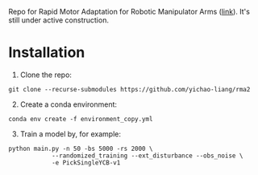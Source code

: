 Repo for Rapid Motor Adaptation for Robotic Manipulator Arms ([link]([www.google.com](https://arxiv.org/abs/2312.04670))). It's still under active construction.

# Installation
1. Clone the repo:
```
git clone --recurse-submodules https://github.com/yichao-liang/rma2
```

2. Create a conda environment:
```
conda env create -f environment_copy.yml
```

3. Train a model by, for example:
```
python main.py -n 50 -bs 5000 -rs 2000 \
            --randomized_training --ext_disturbance --obs_noise \
            -e PickSingleYCB-v1 
```
